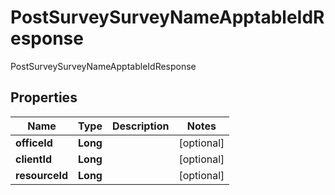 

# PostSurveySurveyNameApptableIdResponse

PostSurveySurveyNameApptableIdResponse
## Properties

Name | Type | Description | Notes
------------ | ------------- | ------------- | -------------
**officeId** | **Long** |  |  [optional]
**clientId** | **Long** |  |  [optional]
**resourceId** | **Long** |  |  [optional]



